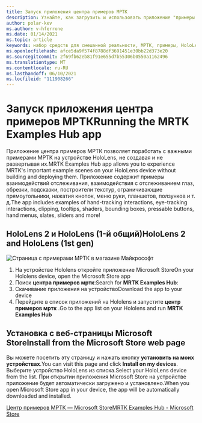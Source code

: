 ```yaml
---
title: Запуск приложения центра примеров МРТК
description: Узнайте, как загрузить и использовать приложение "примеры набора средств для смешанной реальности" на устройствах HoloLens.
author: polar-kev
ms.author: v-hferrone
ms.date: 01/14/2021
ms.topic: article
keywords: набор средств для смешанной реальности, МРТК, примеры, HoloLens, HoloLens 2, шейдеры, подсказки, взаимодействие руки, обрезка, ограничивающие прямоугольники, кнопки, меню руки, планшет, ползунок
ms.openlocfilehash: afce5da9f574f8788df3691451e30bb22d373e20
ms.sourcegitcommit: 2f69fb62eb81f91e655d7b55306b0550a1162496
ms.translationtype: MT
ms.contentlocale: ru-RU
ms.lasthandoff: 06/10/2021
ms.locfileid: "111908266"
---
```

# <a name="running-the-mrtk-examples-hub-app"></a><span data-ttu-id="e1dc3-104">Запуск приложения центра примеров МРТК</span><span class="sxs-lookup"><span data-stu-id="e1dc3-104">Running the MRTK Examples Hub app</span></span>

<span data-ttu-id="e1dc3-105">Приложение центра примеров МРТК позволяет поработать с важными примерами МРТК на устройстве HoloLens, не создавая и не развертывая их.</span><span class="sxs-lookup"><span data-stu-id="e1dc3-105">MRTK Examples Hub app allows you to experience MRTK's important example scenes on your HoloLens device without building and deploying them.</span></span> <span data-ttu-id="e1dc3-106">Приложение содержит примеры взаимодействий отслеживания, взаимодействия с отслеживанием глаз, обрезки, подсказки, построители текстур, ограничивающие прямоугольники, нажатия кнопок, меню руки, планшетов, ползунков и т. д.</span><span class="sxs-lookup"><span data-stu-id="e1dc3-106">The app includes examples of hand-tracking interactions, eye-tracking interactions, clipping, tooltips, shaders, bounding boxes, pressable buttons, hand menus, slates, sliders and more!</span></span>

## <a name="hololens-2-and-hololens-1st-gen"></a><span data-ttu-id="e1dc3-107">HoloLens 2 и HoloLens (1-й общий)</span><span class="sxs-lookup"><span data-stu-id="e1dc3-107">HoloLens 2 and HoloLens (1st gen)</span></span>
![Страница с примерами МРТК в магазине Майкрософт](features/images/examples-hub/ExamplesHubStore.jpg)

1. <span data-ttu-id="e1dc3-109">На устройстве Hololens откройте приложение Microsoft Store</span><span class="sxs-lookup"><span data-stu-id="e1dc3-109">On your Hololens device, open the Microsoft Store app</span></span>
2. <span data-ttu-id="e1dc3-110">Поиск **центра примеров мртк**:</span><span class="sxs-lookup"><span data-stu-id="e1dc3-110">Search for **MRTK Examples Hub**:</span></span>
3. <span data-ttu-id="e1dc3-111">Скачивание приложения на устройство</span><span class="sxs-lookup"><span data-stu-id="e1dc3-111">Download the app to your device</span></span>
4. <span data-ttu-id="e1dc3-112">Перейдите в список приложений на Hololens и запустите **центр примеров мртк** .</span><span class="sxs-lookup"><span data-stu-id="e1dc3-112">Go to the app list on your Hololens and run **MRTK Examples Hub**</span></span>

## <a name="install-from-the-microsoft-store-web-page"></a><span data-ttu-id="e1dc3-113">Установка с веб-страницы Microsoft Store</span><span class="sxs-lookup"><span data-stu-id="e1dc3-113">Install from the Microsoft Store web page</span></span>

<span data-ttu-id="e1dc3-114">Вы можете посетить эту страницу и нажать кнопку **установить на моих устройствах**.</span><span class="sxs-lookup"><span data-stu-id="e1dc3-114">You can visit this page and click **Install on my devices**.</span></span> <span data-ttu-id="e1dc3-115">Выберите устройство HoloLens из списка.</span><span class="sxs-lookup"><span data-stu-id="e1dc3-115">Select your HoloLens device from the list.</span></span> <span data-ttu-id="e1dc3-116">При открытии приложения Microsoft Store на устройстве приложение будет автоматически загружено и установлено.</span><span class="sxs-lookup"><span data-stu-id="e1dc3-116">When you open Microsoft Store app in your device, the app will be automatically downloaded and installed.</span></span>

[<span data-ttu-id="e1dc3-117">Центр примеров МРТК — Microsoft Store</span><span class="sxs-lookup"><span data-stu-id="e1dc3-117">MRTK Examples Hub - Microsoft Store</span></span>](https://www.microsoft.com/p/mrtk-examples-hub/9mv8c39l2sj4)

